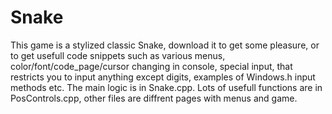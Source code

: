 # Snake
This game is a stylized classic Snake, download it to get some pleasure, or to get usefull code snippets such as various menus, color/font/code_page/cursor changing in console, special input, that restricts you to input anything except digits, examples of Windows.h input methods etc. 
The main logic is in Snake.cpp. Lots of usefull functions are in PosControls.cpp, other files are diffrent pages with menus and game.
